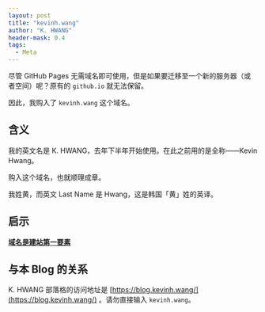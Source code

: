 ```yaml
---
layout: post
title: "kevinh.wang"
author: "K. HWANG"
header-mask: 0.4
tags:
  - Meta
---
```


尽管 GitHub Pages 无需域名即可使用，但是如果要迁移至一个新的服务器（或者空间）呢？原有的 `github.io` 就无法保留。

因此，我购入了 `kevinh.wang` 这个域名。

## 含义

我的英文名是 K. HWANG，去年下半年开始使用。在此之前用的是全称——Kevin Hwang。

购入这个域名，也就顺理成章。

我姓黄，而英文 Last Name 是 Hwang，这是韩国「黄」姓的英译。

## 启示

**[域名是建站第一要素](https://www.tcdw.net/post/yu-ming-shi-jian-zhan-di-yao-su/)**

## 与本 Blog 的关系

K. HWANG 部落格的访问地址是 [https://blog.kevinh.wang/](https://blog.kevinh.wang/) 。请勿直接输入 `kevinh.wang`。